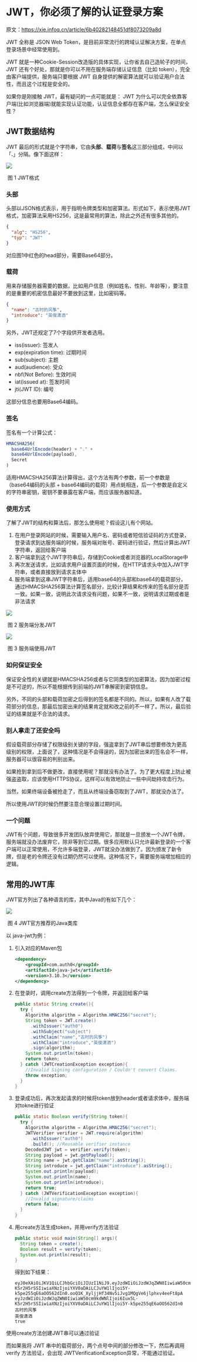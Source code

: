 # JWT，你必须了解的认证登录方案

原文：https://xie.infoq.cn/article/6b40282148451df8073209a8d



JWT 全称是 JSON Web Token，是目前非常流行的跨域认证解决方案，在单点登录场景中经常使用到。



JWT 就是一种Cookie-Session改造版的具体实现，让你省去自己造轮子的时间，JWT 还有个好处，那就是你可以不用在服务端存储认证信息（比如 token），完全由客户端提供，服务端只要根据 JWT 自身提供的解密算法就可以验证用户合法性，而且这个过程是安全的。

如果你是刚接触 JWT，最有疑问的一点可能就是： JWT 为什么可以完全依靠客户端(比如浏览器端)就能实现认证功能，认证信息全都存在客户端，怎么保证安全性？



## JWT数据结构

JWT 最后的形式就是个字符串，它由**头部**、**载荷**与**签名**这三部分组成，中间以「**.**」分隔。像下面这样：

![](images/structure.png)

​                                                            图 1 JWT格式

### 头部

头部以JSON格式表示，用于指明令牌类型和加密算法。形式如下，表示使用JWT格式，加密算法采用HS256，这是最常用的算法，除此之外还有很多其他的。

```json
{
  "alg": "HS256",
  "typ": "JWT"
}
```

对应图1中红色的head部分，需要Base64部分。

### 载荷

用来存储服务器需要的数据，比如用户信息（例如姓名、性别、年龄等），要注意的是重要的机密信息最好不要放到这里，比如密码等。

```json
{
  "name": "古时的风筝",
  "introduce": "英俊潇洒"
}
```

另外，JWT还规定了7个字段供开发者选用。

* iss(issuer): 签发人
* exp(expiration time): 过期时间
* sub(subject): 主题
* aud(audience): 受众
* nbf(Not Before): 生效时间
* iat(issued at): 签发时间
* jti(JWT ID): 编号

这部分信息也要用Base64编码。

### 签名

签名有一个计算公式：

```javascript
HMACSHA256(
  base64UrlEncode(header) + "." +
  base64UrlEncode(payload),
  Secret
)
```

适用HMACSHA256算法计算得出，这个方法有两个参数，前一个参数是（base64编码的头部 + base64编码的载荷）用点蚝相连，后一个参数是自定义的字符串密钥，密钥不要暴露在客户端，而应该服务器知道。

### 使用方式

了解了JWT的结构和算法后，那怎么使用呢？假设这儿有个网站。

1. 在用户登录网站的时候，需要输入用户名、密码或者短信验证码的方式登录，登录请求到达服务端的时候，服务端对账号、密码进行验证，然后计算出JWT字符串，返回给客户端
2. 客户端拿到这个JWT字符串后，存储到Cookie或者浏览器的LocalStorage中
3. 再次发送请求，比如请求用户设置页面的时候，在HTTP请求头中加入JWT字符串，或者直接放到请求主体中
4. 服务端拿到这串JWT字符串后，适用base64的头部和base64的载荷部分，通过HMACSHA256算法计算签名部分，比较计算结果和传来的签名部分是否一致。如果一致，说明此次请求没有问题，如果不一致，说明请求过期或者是非法请求

![](./images/JWT_using.png)

​                                                            图 2 服务端分发JWT

![](./images/JWT_using_2.png)

​                                                            图 3 服务端使用JWT

### 如何保证安全

保证安全性的关键就是HMACSHA256或者与它同类型的加密算法，因为加密过程是不可逆的，所以不能根据传到前端的JWT串解密到密钥信息。

另外，不同的头部和载荷加密之后得到的签名都是不同的。所以，如果有人改了载荷部分的信息，那最后加密出来的结果肯定就和改之前的不一样了。所以，最后验证的结果就是不合法的请求。

### 别人拿走了还安全吗

假设载荷部分存储了权限级别关键的字段，强盗拿到了JWT串后想要修改为更高级别的权限，上面说了，这种情况是不会得逞的，因为加密出来的签名会不一样，服务器可以很容易的判别出来。

如果抢到拿到后不做更改，直接使用呢？那就没有办法了。为了更大程度上防止被强盗盗取，应该使用HTTPS协议，这样可以有效地防止一些中间劫持攻击行为。

当然，如果终端设备被抢走了，而且从终端设备窃取到了JWT，那就没办法了。

所以使用JWT的时候仍然要注意合理设置过期时间。

### 一个问题

JWT有个问题，导致很多开发团队放弃使用它，那就是一旦颁发一个JWT令牌，服务端就没办法废弃它，除非等到它过期。很多应用默认只允许最新登录的一个客户端可以正常使用，不允许多端登录，JWT就没办法做到了。因为颁发了新令牌，但是老的令牌还没有过期仍然可以使用。这种情况下，需要服务端增加相应的逻辑。

## 常用的JWT库

JWT官方列出了各种语言的库，其中Java的有如下几个：

![](./images/JWT_libs.png)

​                                                            图 4 JWT官方推荐的Java类库

以 java-jwt为例：

1. 引入对应的Maven包

   ```xml
   <dependency>
       <groupId>com.auth0</groupId>
       <artifactId>java-jwt</artifactId>
       <version>3.10.3</version>
   </dependency>
   ```

2. 在登录时，调用create方法得到一个令牌，并返回给客户端

   ```java
   public static String create(){
     try {
       Algorithm algorithm = Algorithm.HMAC256("secret");
       String token = JWT.create()
         .withIssuer("auth0")
         .withSubject("subject")
         .withClaim("name","古时的风筝")
         .withClaim("introduce","英俊潇洒")
         .sign(algorithm);
       System.out.println(token);
       return token;
     } catch (JWTCreationException exception){
       //Invalid Signing configuration / Couldn't convert Claims.
       throw exception;
     }
   }
   
   ```

3. 登录成功后，再次发起请求的时候将token放到header或者请求体中，服务端对tokne进行验证

   ```java
   public static Boolean verify(String token){
     try {
       Algorithm algorithm = Algorithm.HMAC256("secret");
       JWTVerifier verifier = JWT.require(algorithm)
         .withIssuer("auth0")
         .build(); //Reusable verifier instance
       DecodedJWT jwt = verifier.verify(token);
       String payload = jwt.getPayload();
       String name = jwt.getClaim("name").asString();
       String introduce = jwt.getClaim("introduce").asString();
       System.out.println(payload);
       System.out.println(name);
       System.out.println(introduce);
       return true;
     } catch (JWTVerificationException exception){
       //Invalid signature/claims
       return false;
     }
   }
   ```

4. 用create方法生成token，并用verify方法验证

   ```java
   public static void main(String[] args){
     String token = create();
     Boolean result = verify(token);
     System.out.println(result);
   }
   ```

   得到如下结果：

   ```shell
   eyJ0eXAiOiJKV1QiLCJhbGciOiJIUzI1NiJ9.eyJzdWIiOiJzdWJqZWN0IiwiaW50cm9kdWNlIjoi6Iux5L-K5r2H5rSSIiwiaXNzIjoiYXV0aDAiLCJuYW1lIjoi5Y-k5pe255qE6aOO562dIn0.ooQ1K_XyljjHf34Nv5iJvg1MQgVe6jlphxv4eeFt8pA
   eyJzdWIiOiJzdWJqZWN0IiwiaW50cm9kdWNlIjoi6Iux5L-K5r2H5rSSIiwiaXNzIjoiYXV0aDAiLCJuYW1lIjoi5Y-k5pe255qE6aOO562dIn0
   古时的风筝
   英俊潇洒
   true
   ```

使用create方法创建JWT串可以通过验证

而如果我将 JWT 串中的载荷部分，两个点号中间的部分修改一下，然后再调用 verify 方法验证，会出现 JWTVerificationException异常，不能通过验证。
